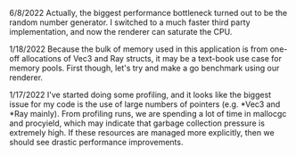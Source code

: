 6/8/2022
Actually, the biggest performance bottleneck turned out to be the random number generator. I switched to a much faster third party implementation, and now the renderer can saturate the CPU.

1/18/2022
Because the bulk of memory used in this application is from one-off allocations of Vec3 and Ray structs, it may be a text-book use case for memory pools. First though, let's try and make a go benchmark using our renderer.

1/17/2022
I've started doing some profiling, and it looks like the biggest issue for my code is the use of large numbers of pointers (e.g. \*Vec3 and \*Ray mainly). From profiling runs, we are spending a lot of time in mallocgc and procyield, which may indicate that garbage collection pressure is extremely high. If these resources are managed more explicitly, then we should see drastic performance improvements.

